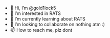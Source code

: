 - 👋 Hi, I’m @gold1lock5
- 👀 I’m interested in RATS
- 🌱 I’m currently learning about RATS
- 💞️ I’m looking to collaborate on nothing atm :)
- 📫 How to reach me, plz dont

<!---
gold1lock5/gold1lock5 is a ✨ special ✨ repository because its `README.md` (this file) appears on your GitHub profile.
You can click the Preview link to take a look at your changes.
--->
